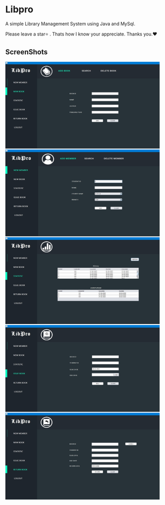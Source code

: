 # Libpro

A simple Library Management System using Java and MySql.

Please leave a star:star: . Thats how I know your appreciate. Thanks you.:heart:

## ScreenShots

<p float="left" >
<img src="https://github.com/MohdShibin/Libpro/blob/main/screen%20shots/New%20Book.jpg" width="480" height="270">
<img src="https://github.com/MohdShibin/Libpro/blob/main/screen%20shots/New%20Member.jpg" width="480" height="270">
<img src="https://github.com/MohdShibin/Libpro/blob/main/screen%20shots/Statistics.jpg" width="480" height="270">
<img src="https://github.com/MohdShibin/Libpro/blob/main/screen%20shots/Issue%20Book.jpg" width="480" height="270">
<img src="https://github.com/MohdShibin/Libpro/blob/main/screen%20shots/Return%20Book.jpg" width="480" height="270">

</p>
